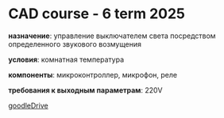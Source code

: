 # CAD course - 6 term 2025

**назначение**: управление выключателем света посредством определенного звукового возмущения

**условия**: комнатная температура

**компоненты**: микроконтроллер, микрофон, реле

**требования к выходным параметрам**: 220V

[goodleDrive](https://drive.google.com/drive/folders/1zQxGyF_Lj2dnG7NzLcoO3YV39hwdjnlo)
